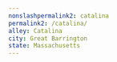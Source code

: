 ```yaml
---
﻿nonslashpermalink2: catalina
permalink2: /catalina/
alley: Catalina
city: Great Barrington
state: Massachusetts
---
```

